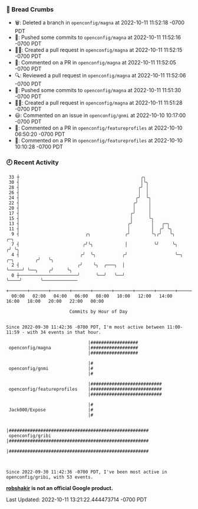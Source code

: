 ### 🍞 Bread Crumbs

 * 🗑: Deleted a branch in `openconfig/magna` at 2022-10-11 11:52:18 -0700 PDT
 * 🚢: Pushed some commits to `openconfig/magna` at 2022-10-11 11:52:16 -0700 PDT
 * ✍🏼: Created a pull request in `openconfig/magna` at 2022-10-11 11:52:15 -0700 PDT
 * 💬: Commented on a PR in  `openconfig/magna` at 2022-10-11 11:52:05 -0700 PDT
 * 🔍: Reviewed a pull request in  `openconfig/magna` at 2022-10-11 11:52:06 -0700 PDT
 * 🚢: Pushed some commits to `openconfig/magna` at 2022-10-11 11:51:30 -0700 PDT
 * ✍🏼: Created a pull request in `openconfig/magna` at 2022-10-11 11:51:28 -0700 PDT
 * 😃: Commented on an issue in `openconfig/gnmi` at 2022-10-10 10:17:00 -0700 PDT
 * 💬: Commented on a PR in  `openconfig/featureprofiles` at 2022-10-10 06:50:20 -0700 PDT
 * 💬: Commented on a PR in  `openconfig/featureprofiles` at 2022-10-10 10:10:28 -0700 PDT

### 🕘 Recent Activity
```
 33 ┼                                              ╭╮
 30 ┤                                              │╰╮
 28 ┤                                             ╭╯ │
 26 ┤                                             │  │
 24 ┤                                            ╭╯  ╰╮
 22 ┤                                           ╭╯    │
 20 ┤                                           │     │
 17 ┤                                          ╭╯     │
 15 ┤                                          │      ╰╮
 13 ┤                                         ╭╯       │   ╭─╮
 11 ┤                                         │        │  ╭╯ ╰╮
  9 ┤                         ╭╮             ╭╯        ╰╮╭╯   ╰╮                     ╭─╮
  7 ┤                        ╭╯╰╮            │          ╰╯     ╰╮                   ╭╯ ╰╮
  4 ┤                       ╭╯  ╰╮          ╭╯                  ╰─╮     ╭─╮        ╭╯   ╰╮
  2 ┤                      ╭╯    ╰╮  ╭───╮  │                     ╰─────╯ ╰──╮    ╭╯     ╰╮
  0 ┼──────────────────────╯      ╰──╯   ╰──╯                                ╰────╯       ╰─────────────
    +───────+───────+───────+───────+───────+───────+───────+───────+───────+───────+───────+───────+────
  00:00   02:00   04:00   06:00   08:00   10:00   12:00   14:00   16:00   18:00   20:00   22:00   00:00   

						Commits by Hour of Day


Since 2022-09-30 11:42:36 -0700 PDT, I'm most active between 11:00-11:59 - with 34 events in that hour.

```



```
                               |##################
 openconfig/magna              |##################
                               |##################

                               |#
 openconfig/gnmi               |#
                               |#

                               |###########################
 openconfig/featureprofiles    |###########################
                               |###########################

                               |#
 Jack000/Expose                |#
                               |#

                               |#####################################################
 openconfig/gribi              |#####################################################
                               |#####################################################



Since 2022-09-30 11:42:36 -0700 PDT, I've been most active in openconfig/gribi, with 53 events.

```
**[robshakir](mailto:robjs@google.com) is not an official Google product.**  


Last Updated: 2022-10-11 13:21:22.444473714 -0700 PDT
